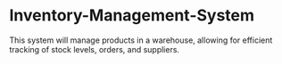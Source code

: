 # Inventory-Management-System
This system will manage products in a warehouse, allowing for efficient tracking of stock levels, orders, and suppliers.
